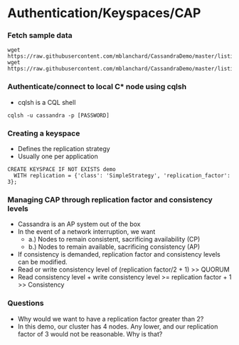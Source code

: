 # Authentication/Keyspaces/CAP

### Fetch sample data
```
wget https://raw.githubusercontent.com/mblanchard/CassandraDemo/master/listings.csv
wget https://raw.githubusercontent.com/mblanchard/CassandraDemo/master/listingsbystate.csv
```

### Authenticate/connect to local C\* node using cqlsh
- cqlsh is a CQL shell
```
cqlsh -u cassandra -p [PASSWORD]
```

### Creating a keyspace
- Defines the replication strategy
- Usually one per application
```
CREATE KEYSPACE IF NOT EXISTS demo 
  WITH replication = {'class': 'SimpleStrategy', 'replication_factor': 3};
```

### Managing CAP through replication factor and consistency levels
- Cassandra is an AP system out of the box
- In the event of a network interruption, we want
  - a.) Nodes to remain consistent, sacrificing availability (CP)
  - b.) Nodes to remain available, sacrificing consistency (AP)
- If consistency is demanded, replication factor and consistency levels can be modified.
- Read or write consistency level of (replication factor/2 + 1) >> QUORUM
- Read consistency level + write consistency level >= replication factor + 1 >> Consistency

### Questions
- Why would we want to have a replication factor greater than 2?
- In this demo, our cluster has 4 nodes. Any lower, and our replication factor of 3 would not be reasonable. Why is that?

